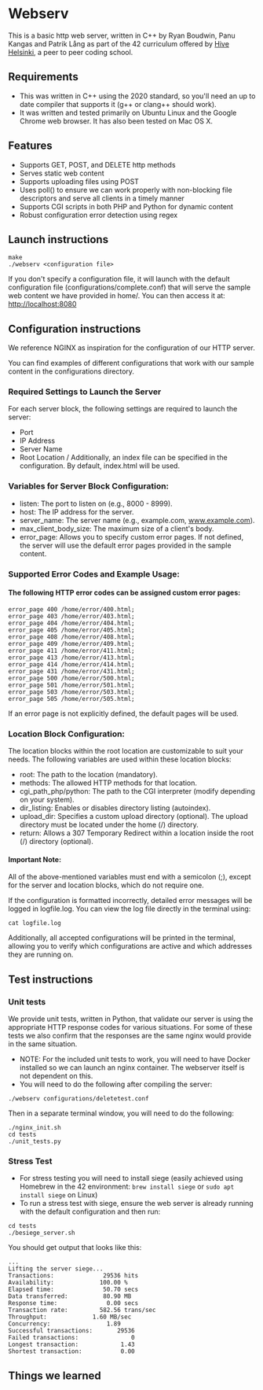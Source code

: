 # Webserv
This is a basic http web server, written in C++ by Ryan Boudwin, Panu Kangas and Patrik Lång as part of the 42 curriculum offered by [Hive Helsinki](https://www.hive.fi/en/), a peer to peer coding school.
## Requirements
* This was written in C++ using the 2020 standard, so you'll need an up to date compiler that supports it (g++ or clang++ should work).
* It was written and tested primarily on Ubuntu Linux and the Google Chrome web browser. It has also been tested on Mac OS X.

## Features
* Supports GET, POST, and DELETE http methods
* Serves static web content
* Supports uploading files using POST
* Uses poll() to ensure we can work properly with non-blocking file descriptors and serve all clients in a timely manner
* Supports CGI scripts in both PHP and Python for dynamic content
* Robust configuration error detection using regex

## Launch instructions
```
make
./webserv <configuration file> 
```
If you don't specify a configuration file, it will launch with the default configuration file (configurations/complete.conf) that will serve the sample web content we have provided in home/. You can then access it at:
[http://localhost:8080](http://localhost:8080/)
## Configuration instructions
We reference NGINX as inspiration for the configuration of our HTTP server.

You can find examples of different configurations that work with our sample content in the configurations directory.

### Required Settings to Launch the Server
For each server block, the following settings are required to launch the server:
* Port
* IP Address
* Server Name
* Root Location /
Additionally, an index file can be specified in the configuration. By default, index.html will be used.

### Variables for Server Block Configuration:
* listen: The port to listen on (e.g., 8000 - 8999).
* host: The IP address for the server.
* server_name: The server name (e.g., example.com, www.example.com).
* max_client_body_size: The maximum size of a client's body.
* error_page: Allows you to specify custom error pages. If not defined, the server will use the default error pages provided in the sample content.
### Supported Error Codes and Example Usage:
#### The following HTTP error codes can be assigned custom error pages:
```
error_page 400 /home/error/400.html;
error_page 403 /home/error/403.html;
error_page 404 /home/error/404.html;
error_page 405 /home/error/405.html;
error_page 408 /home/error/408.html;
error_page 409 /home/error/409.html;
error_page 411 /home/error/411.html;
error_page 413 /home/error/413.html;
error_page 414 /home/error/414.html;
error_page 431 /home/error/431.html;
error_page 500 /home/error/500.html;
error_page 501 /home/error/501.html;
error_page 503 /home/error/503.html;
error_page 505 /home/error/505.html;
```
If an error page is not explicitly defined, the default pages will be used.

### Location Block Configuration:
The location blocks within the root location are customizable to suit your needs.
The following variables are used within these location blocks:

* root: The path to the location (mandatory).
* methods: The allowed HTTP methods for that location.
* cgi_path_php/python: The path to the CGI interpreter (modify depending on your system).
* dir_listing: Enables or disables directory listing (autoindex).
* upload_dir: Specifies a custom upload directory (optional). The upload directory must be located under the home (/) directory.
* return: Allows a 307 Temporary Redirect within a location inside the root (/) directory (optional).

#### Important Note:
All of the above-mentioned variables must end with a semicolon (;), except for the server and location blocks, which do not require one.

If the configuration is formatted incorrectly, detailed error messages will be logged in logfile.log. You can view the log file directly in the terminal using:
```
cat logfile.log
```
Additionally, all accepted configurations will be printed in the terminal, allowing you to verify which configurations are active and which addresses they are running on.

## Test instructions
### Unit tests
We provide unit tests, written in Python, that validate our server is using the appropriate HTTP response codes for various situations. For some of these tests we also confirm that the responses are the same nginx would provide in the same situation.
* NOTE: For the included unit tests to work, you will need to have Docker installed so we can launch an nginx container. The webserver itself is not dependent on this.
* You will need to do the following after compiling the server:
```
./webserv configurations/deletetest.conf
```
Then in a separate terminal window, you will need to do the following:
```
./nginx_init.sh
cd tests
./unit_tests.py
```
### Stress Test
* For stress testing you will need to install siege (easily achieved using Homebrew in the 42 environment: ```brew install siege``` or ```sudo apt install siege``` on Linux)
* To run a stress test with siege, ensure the web server is already running with the default configuration and then run:
```
cd tests
./besiege_server.sh
```
You should get output that looks like this:
 ```
...
Lifting the server siege...
Transactions:		       29536 hits
Availability:		      100.00 %
Elapsed time:		       50.70 secs
Data transferred:	       80.90 MB
Response time:		        0.00 secs
Transaction rate:	      582.56 trans/sec
Throughput:		        1.60 MB/sec
Concurrency:		        1.89
Successful transactions:       29536
Failed transactions:	           0
Longest transaction:	        1.43
Shortest transaction:	        0.00
```

## Things we learned
